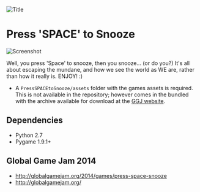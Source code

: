 ![Title](http://i.imgur.com/QAnWnGy.png "Title")

# Press 'SPACE' to Snooze

![Screenshot](http://globalgamejam.org/sites/default/files/styles/game_content__narrow/public/games/screenshots/02_5.png?itok=F6SwhADm "Screenshot")


Well, you press 'Space' to snooze, then you snooze... (or do you?) It's all about escaping the mundane, and how we see the world as WE are, rather than how it really is. ENJOY! :)

* A `PressSPACEtoSnooze/assets` folder with the games assets is required. This is not available in the repository; however comes in the bundled with the archive available for download at the [GGJ website](http://globalgamejam.org/2014/games/press-space-snooze).

## Dependencies 
* Python 2.7
* Pygame 1.9.1+


## Global Game Jam 2014
* http://globalgamejam.org/2014/games/press-space-snooze
* http://globalgamejam.org/
